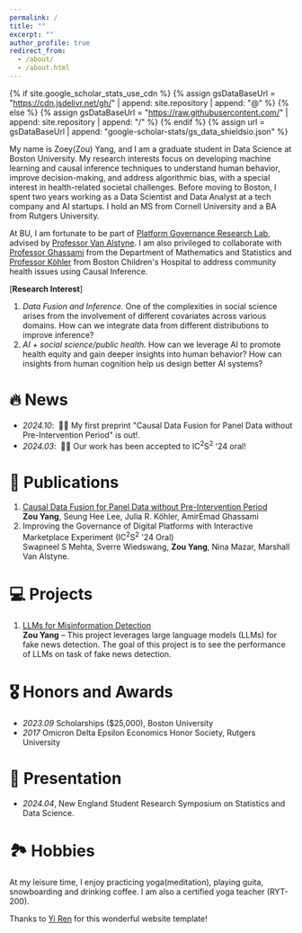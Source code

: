 ```yaml
---
permalink: /
title: ""
excerpt: ""
author_profile: true
redirect_from: 
  - /about/
  - /about.html
---
```


{% if site.google_scholar_stats_use_cdn %}
{% assign gsDataBaseUrl = "https://cdn.jsdelivr.net/gh/" | append: site.repository | append: "@" %}
{% else %}
{% assign gsDataBaseUrl = "https://raw.githubusercontent.com/" | append: site.repository | append: "/" %}
{% endif %}
{% assign url = gsDataBaseUrl | append: "google-scholar-stats/gs_data_shieldsio.json" %}

<span class='anchor' id='about-me'></span>




My name is Zoey(Zou) Yang, and I am a graduate student in Data Science at Boston University. My research interests focus on developing machine learning and causal inference techniques to understand human behavior, improve decision-making, and address algorithmic bias, with a special interest in health-related societal challenges. Before moving to Boston, I spent two years working as a Data Scientist and Data Analyst at a tech company and AI startups. I hold an MS from Cornell University and a BA from Rutgers University.

At BU, I am fortunate to be part of <a href="https://truthmarket.com/">Platform Governance Research Lab</a>, advised by <a href="https://truthmarket.com/people/mva/index.html">Professor Van Alstyne</a>. I am also privileged to collaborate with <a href="https://www.aeghassami.com/">Professor Ghassami</a> from the Department of Mathematics and Statistics and <a href="https://www.childrenshospital.org/directory/julia-r-koehler">Professor Köhler</a> from Boston Children's Hospital to address community health issues using Causal Inference. 


[**Research Interest**]
1. *Data Fusion and Inference.* One of the complexities in social science arises from the involvement of different covariates across various domains. How can we integrate data from different distributions to improve inference?
2. *AI + social science/public health.* How can we leverage AI to promote health equity and gain deeper insights into human behavior? How can insights from human cognition help us design better AI systems?


# 🔥 News
- *2024.10*: &nbsp;🎉🎉 My first preprint "Causal Data Fusion for Panel Data without Pre-Intervention Period" is out!.
- *2024.03*: &nbsp;🎉🎉 Our work has been accepted to IC<sup>2</sup>S<sup>2</sup> '24 oral!  



# 📝 Publications 
<ol>
  <li>
    <a href="https://arxiv.org/abs/2410.16391">Causal Data Fusion for Panel Data without Pre-Intervention Period</a><br>
    <strong>Zou Yang</strong>, Seung Hee Lee, Julia R. Köhler, AmirEmad Ghassami
  </li>
  <li>
    Improving the Governance of Digital Platforms with Interactive Marketplace Experiment
    (IC<sup>2</sup>S<sup>2</sup> '24 Oral)<br>
    Swapneel S Mehta, Sverre Wiedswang, <strong>Zou Yang</strong>, Nina Mazar, Marshall Van Alstyne.
  </li>
</ol>



# 💻 Projects
<ol>
  <li>
    <a href="https://github.com/ZouYang31/misinfo_detect_LLMs">LLMs for Misinformation Detection</a><br>
    <strong>Zou Yang</strong> – This project leverages large language models (LLMs) for fake news detection. The goal of this project is to see the performance of LLMs on task of fake news detection. 
  </li>
</ol>



# 🎖 Honors and Awards
- *2023.09* Scholarships ($25,000), Boston University
- *2017* Omicron Delta Epsilon Economics Honor Society, Rutgers University

  
# 💬 Presentation
- *2024.04*, New England Student Research Symposium on Statistics and Data Science. 

# 🏞️ Hobbies
At my leisure time, I enjoy practicing yoga(meditation), playing guita, snowboarding and drinking coffee. I am also a certified yoga teacher (RYT-200). 



Thanks to <a href="https://rayeren.github.io/">Yi Ren</a> for this wonderful website template!
